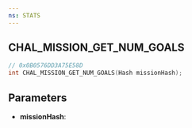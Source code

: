 ```yaml
---
ns: STATS
---
```

## CHAL_MISSION_GET_NUM_GOALS

```c
// 0x0B0576DD3A75E58D
int CHAL_MISSION_GET_NUM_GOALS(Hash missionHash);
```

## Parameters
* **missionHash**:
